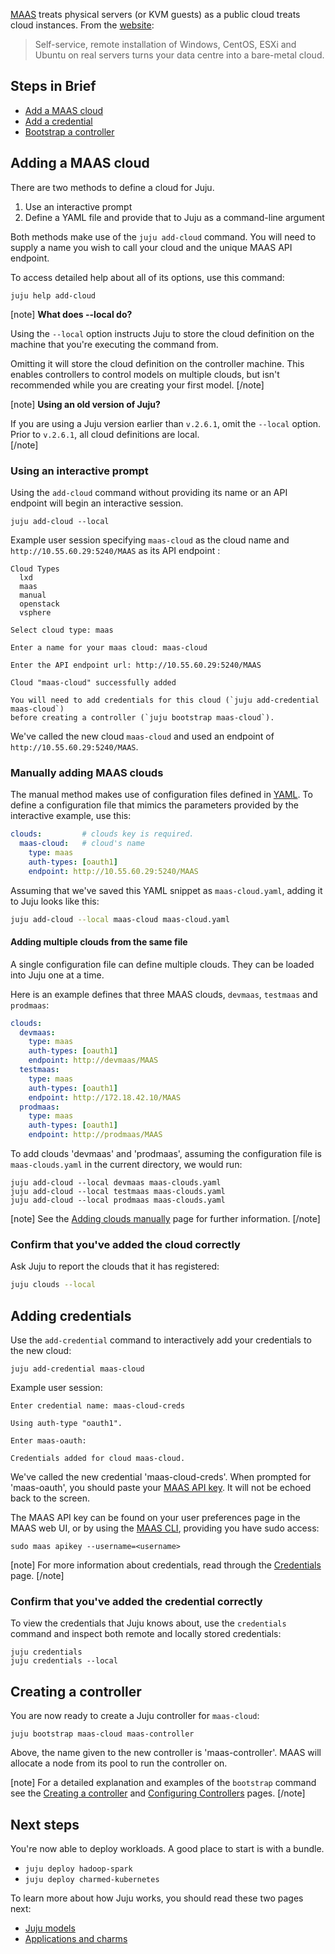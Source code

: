 [MAAS](https://maas.io/) treats physical servers (or KVM guests) as a public cloud treats cloud instances. From the [website](https://maas.io/):

> Self-service, remote installation of Windows, CentOS, ESXi and Ubuntu on real servers turns your data centre into a bare-metal cloud.

<a id="steps-in-brief"></a>
## Steps in Brief

- [Add a MAAS cloud](#add-a-maas-cloud)
- [Add a credential](#add-a-credential)
- [Bootstrap a controller](#bootstrap-a-controller)

<a id="heading--adding-a-maas-cloud"></a><a id="add-a-maas-cloud"></a>
## Adding a MAAS cloud

There are two methods to define a cloud for Juju. 

1. Use an interactive prompt
2. Define a YAML file and provide that to Juju as a command-line argument

Both methods make use of the `juju add-cloud` command. You will need to supply a name you wish to call your cloud and the unique MAAS API endpoint.

To access detailed help about all of its options, use this command:

```text
juju help add-cloud
```

[note]
**What does --local do?**

Using the `--local` option instructs Juju to store the cloud definition on the machine that you're executing the command from.

Omitting it will store the cloud definition on the controller machine. This enables controllers to control models on multiple clouds, but isn't recommended while you are creating your first model.
[/note]


[note]
**Using an old version of Juju?**

If you are using a Juju version earlier than  `v.2.6.1`, omit the `--local` option. Prior to `v.2.6.1`, all cloud definitions are local.  
[/note]

### Using an interactive prompt

Using the `add-cloud` command without providing its name or an API endpoint will begin an interactive session.

```text
juju add-cloud --local
```

Example user session specifying `maas-cloud` as the cloud name and `http://10.55.60.29:5240/MAAS` as its API endpoint :

```text
Cloud Types
  lxd
  maas
  manual
  openstack
  vsphere

Select cloud type: maas

Enter a name for your maas cloud: maas-cloud

Enter the API endpoint url: http://10.55.60.29:5240/MAAS

Cloud "maas-cloud" successfully added

You will need to add credentials for this cloud (`juju add-credential maas-cloud`)
before creating a controller (`juju bootstrap maas-cloud`).
```

We've called the new cloud `maas-cloud` and used an endpoint of `http://10.55.60.29:5240/MAAS`.

<h3 id="heading--manually-adding-maas-clouds">Manually adding MAAS clouds</h3>

The manual method makes use of configuration files defined in [YAML](http://www.yaml.org/spec/1.2/spec.html). To define a configuration file that mimics the parameters provided by the interactive example, use this: 

```yaml
clouds:         # clouds key is required.
  maas-cloud:   # cloud's name
    type: maas
    auth-types: [oauth1]
    endpoint: http://10.55.60.29:5240/MAAS
```

Assuming that we've saved this YAML snippet as `maas-cloud.yaml`, adding it to Juju looks like this:

```bash
juju add-cloud --local maas-cloud maas-cloud.yaml
```

#### Adding multiple clouds from the same file

A single configuration file can define multiple clouds. They can be loaded into Juju one at a time.

Here is an example defines that three MAAS clouds, `devmaas`, `testmaas` and `prodmaas`:

``` yaml
clouds:
  devmaas:
    type: maas
    auth-types: [oauth1]
    endpoint: http://devmaas/MAAS
  testmaas:
    type: maas
    auth-types: [oauth1]
    endpoint: http://172.18.42.10/MAAS
  prodmaas:
    type: maas
    auth-types: [oauth1]
    endpoint: http://prodmaas/MAAS
```

To add clouds 'devmaas' and 'prodmaas', assuming the configuration file is `maas-clouds.yaml` in the current directory, we would run:

``` text
juju add-cloud --local devmaas maas-clouds.yaml
juju add-cloud --local testmaas maas-clouds.yaml
juju add-cloud --local prodmaas maas-clouds.yaml
```

[note]
See the [Adding clouds manually](/t/clouds/1100#heading--adding-clouds-manually) page for further information.
[/note]

### Confirm that you've added the cloud correctly

Ask Juju to report the clouds that it has registered:

```bash
juju clouds --local
```

## Adding credentials

Use the `add-credential` command to interactively add your credentials to the new cloud:

``` text
juju add-credential maas-cloud
```

Example user session:

``` text
Enter credential name: maas-cloud-creds

Using auth-type "oauth1".

Enter maas-oauth:

Credentials added for cloud maas-cloud.
```

We've called the new credential 'maas-cloud-creds'. When prompted for 'maas-oauth', you should paste your [MAAS API key](https://maas.io/docs/user-accounts#heading--api-key). It will not be echoed back to the screen.

The MAAS API key can be found on your user preferences page in the MAAS web UI, or by using the [MAAS CLI](https://maas.io/docs/maas-cli), providing you have sudo access:

``` text
sudo maas apikey --username=<username>
```
[note]
For more information about credentials, read through the [Credentials](/t/credentials/1112) page.
[/note]


### Confirm that you've added the credential correctly

To view the credentials that Juju knows about, use the `credentials` command and inspect both remote and locally stored credentials:

```plain
juju credentials
juju credentials --local
```

<h2 id="heading--creating-a-controller">Creating a controller</h2>

You are now ready to create a Juju controller for `maas-cloud`:

``` text
juju bootstrap maas-cloud maas-controller
```

Above, the name given to the new controller is 'maas-controller'. MAAS will allocate a node from its pool to run the controller on.


[note]
For a detailed explanation and examples of the `bootstrap` command see the [Creating a controller](/t/creating-a-controller/1108) and [Configuring Controllers](/t/configuring-controllers/1107) pages.
[/note]


<a id="next-steps"></a><a id="heading--next-steps"></a>
## Next steps

You're now able to deploy workloads. A good place to start is with a bundle.

* `juju deploy hadoop-spark`
* `juju deploy charmed-kubernetes`

To learn more about how Juju works, you should read these two pages next:

- [Juju models](/t/models/1155)
- [Applications and charms](/t/applications-and-charms/1034)
